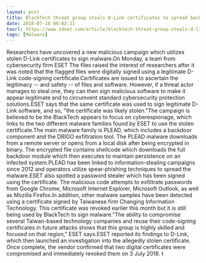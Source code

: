 ```yaml
---
layout: post
title: BlackTech threat group steals D-Link certificates to spread backdoor malware
date: 2018-07-10 00:02:11
tourl: https://www.zdnet.com/article/blacktech-threat-group-steals-d-link-certificates-to-spread-backdoor-malware/
tags: [Malware]
---
```

Researchers have uncovered a new malicious campaign which utilizes stolen D-Link certificates to sign malware.On Monday, a team from cybersecurity firm ESET The files raised the interest of researchers after it was noted that the flagged files were digitally signed using a legitimate D-Link code-signing certificate.Certificates are issued to ascertain the legitimacy -- and safety -- of files and software. However, if a threat actor manages to steal one, they can then sign malicious software to make it appear legitimate and to circumvent standard cybersecurity protection solutions.ESET says that the same certificate was used to sign legitimate D-Link software, and so, "the certificate was likely stolen."The campaign is believed to be the BlackTech appears to focus on cyberespionage, which links to the two different malware families found by ESET to use the stolen certificate.The main malware family is PLEAD, which includes a backdoor component and the DRIGO exfiltration tool. The PLEAD malware downloads from a remote server or opens from a local disk after being encrypted in binary. The encrypted file contains shellcode which downloads the full backdoor module which then executes to maintain persistence on an infected system.PLEAD has been linked to information-stealing campaigns since 2012 and operators utilize spear-phishing techniques to spread the malware.ESET also spotted a password stealer which has been signed using the certificate. The malicious code attempts to exfiltrate passwords from Google Chrome, Microsoft Internet Explorer, Microsoft Outlook, as well as Mozilla Firefox.In addition, other malware samples have been detected using a certificate signed by Taiwanese firm Changing Information Technology. This certificate was revoked earlier this month but it is still being used by BlackTech to sign malware."The ability to compromise several Taiwan-based technology companies and reuse their code-signing certificates in future attacks shows that this group is highly skilled and focused on that region," ESET says.ESET reported its findings to D-Link, which then launched an investigation into the allegedly stolen certificate. Once complete, the vendor confirmed that two digital certificates were compromised and immediately revoked them on 3 July 2018. t 